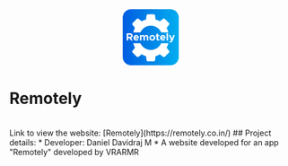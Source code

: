 <div align="center">
<img src="images/icon.png" height="100px" width="100px">
</div>

# Remotely
<br>
Link to view the website:
[Remotely](https://remotely.co.in/)
## Project details:
* Developer: Daniel Davidraj M
* A website developed for an app "Remotely" developed by VRARMR
